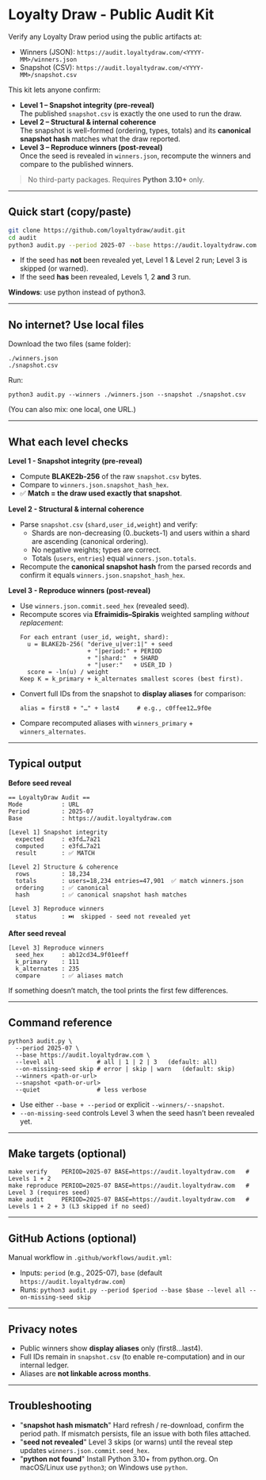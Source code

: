 # Loyalty Draw - Public Audit Kit

Verify any Loyalty Draw period using the public artifacts at:

- Winners (JSON): `https://audit.loyaltydraw.com/<YYYY-MM>/winners.json`
- Snapshot (CSV): `https://audit.loyaltydraw.com/<YYYY-MM>/snapshot.csv`

This kit lets anyone confirm:

- **Level 1 – Snapshot integrity (pre-reveal)**  
  The published `snapshot.csv` is exactly the one used to run the draw.
- **Level 2 – Structural & internal coherence**  
  The snapshot is well-formed (ordering, types, totals) and its **canonical snapshot hash** matches what the draw reported.
- **Level 3 – Reproduce winners (post-reveal)**  
  Once the seed is revealed in `winners.json`, recompute the winners and compare to the published winners.

> No third-party packages. Requires **Python 3.10+** only.

---

## Quick start (copy/paste)

```bash
git clone https://github.com/loyaltydraw/audit.git
cd audit
python3 audit.py --period 2025-07 --base https://audit.loyaltydraw.com
```

- If the seed has **not** been revealed yet, Level 1 & Level 2 run; Level 3 is skipped (or warned).
- If the seed **has** been revealed, Levels 1, 2 **and** 3 run.

**Windows**: use python instead of python3.

---

## No internet? Use local files

Download the two files (same folder):
```
./winners.json
./snapshot.csv
```

Run:
```
python3 audit.py --winners ./winners.json --snapshot ./snapshot.csv
```

(You can also mix: one local, one URL.)

---

## What each level checks

**Level 1 - Snapshot integrity (pre-reveal)**

- Compute **BLAKE2b-256** of the raw `snapshot.csv` bytes.
- Compare to `winners.json.snapshot_hash_hex`.
- ✅ **Match = the draw used exactly that snapshot**.

**Level 2 - Structural & internal coherence**

- Parse `snapshot.csv` (`shard,user_id,weight`) and verify:
  - Shards are non-decreasing (0..buckets-1) and users within a shard are ascending (canonical ordering).
  - No negative weights; types are correct.
  - Totals (`users`, `entries`) equal `winners.json.totals`.
- Recompute the **canonical snapshot hash** from the parsed records and confirm it equals `winners.json.snapshot_hash_hex`.

**Level 3 - Reproduce winners (post-reveal)**

- Use `winners.json.commit.seed_hex` (revealed seed).
- Recompute scores via **Efraimidis–Spirakis** weighted sampling *without replacement*:
  ```
  For each entrant (user_id, weight, shard):
    u = BLAKE2b-256( "derive_u|ver:1|" + seed
                     + "|period:" + PERIOD
                     + "|shard:"  + SHARD
                     + "|user:"   + USER_ID )
    score = -ln(u) / weight
  Keep K = k_primary + k_alternates smallest scores (best first).
  ```
- Convert full IDs from the snapshot to **display aliases** for comparison:
  ```
  alias = first8 + "…" + last4     # e.g., c0ffee12…9f0e
  ```
- Compare recomputed aliases with ```winners_primary``` + ```winners_alternates```.

---

## Typical output

**Before seed reveal**

```
== LoyaltyDraw Audit ==
Mode           : URL
Period         : 2025-07
Base           : https://audit.loyaltydraw.com

[Level 1] Snapshot integrity
  expected     : e3fd…7a21
  computed     : e3fd…7a21
  result       : ✅ MATCH

[Level 2] Structure & coherence
  rows         : 18,234
  totals       : users=18,234 entries=47,901  ✅ match winners.json
  ordering     : ✅ canonical
  hash         : ✅ canonical snapshot hash matches

[Level 3] Reproduce winners
  status       : ⏭️  skipped - seed not revealed yet
```

**After seed reveal**

```
[Level 3] Reproduce winners
  seed_hex     : ab12cd34…9f01eeff
  k_primary    : 111
  k_alternates : 235
  compare      : ✅ aliases match
```

If something doesn’t match, the tool prints the first few differences.

---

## Command reference 

```
python3 audit.py \
  --period 2025-07 \
  --base https://audit.loyaltydraw.com \
  --level all            # all | 1 | 2 | 3   (default: all)
  --on-missing-seed skip # error | skip | warn   (default: skip)
  --winners <path-or-url>
  --snapshot <path-or-url>
  --quiet                # less verbose
```
- Use either ```--base + --period``` or explicit ```--winners/--snapshot```.
- ```--on-missing-seed``` controls Level 3 when the seed hasn’t been revealed yet.

---

## Make targets (optional)

```
make verify    PERIOD=2025-07 BASE=https://audit.loyaltydraw.com   # Levels 1 + 2
make reproduce PERIOD=2025-07 BASE=https://audit.loyaltydraw.com   # Level 3 (requires seed)
make audit     PERIOD=2025-07 BASE=https://audit.loyaltydraw.com   # Levels 1 + 2 + 3 (L3 skipped if no seed)
```

---

## GitHub Actions (optional)

Manual workflow in `.github/workflows/audit.yml`:
- Inputs: `period` (e.g., 2025-07), `base` (default `https://audit.loyaltydraw.com`)
- Runs: `python3 audit.py --period $period --base $base --level all --on-missing-seed skip`

---

## Privacy notes 

- Public winners show **display aliases** only (first8…last4).
- Full IDs remain in `snapshot.csv` (to enable re-computation) and in our internal ledger.
- Aliases are **not linkable across months**.

--- 

## Troubleshooting

- "**snapshot hash mismatch**"
  Hard refresh / re-download, confirm the period path. If mismatch persists, file an issue with both files attached.
- "**seed not revealed**"
  Level 3 skips (or warns) until the reveal step updates `winners.json.commit.seed_hex`.
- "**python not found**"
  Install Python 3.10+ from python.org. On macOS/Linux use `python3`; on Windows use `python`.


